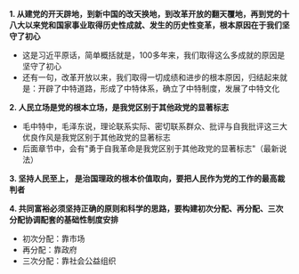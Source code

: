 **1. 从建党的开天辟地，到新中国的改天换地，到改革开放的翻天覆地，再到党的十八大以来党和国家事业取得历史性成就、发生的历史性变革，根本原因在于我们坚守了初心**

- 这是习近平原话，简单概括就是，100多年来，我们取得这么多成就的原因是坚守了初心
- 还有一句，改革开放以来，我们取得一切成绩和进步的根本原因，归结起来就是：开辟了中特道路，形成了中特体系，确立了中特制度，发展了中特文化



**2. 人民立场是党的根本立场，是我党区别于其他政党的显著标志**

- 毛中特中，毛泽东说，理论联系实际、密切联系群众、批评与自我批评这三大优良作风是我党区别于其他政党的显著标志
- 后面章节中，会有"勇于自我革命是我党区别于其他政党的显著标志"（最新说法）



**3. 坚持人民至上， 是治国理政的根本价值取向，要把人民作为党的工作的最高裁判者**



**4. 共同富裕必须坚持正确的原则和科学的思路，要构建初次分配、再分配、三次分配协调配套的基础性制度安排**

- 初次分配：靠市场
- 再分配：靠政府
- 三次分配：靠社会公益组织